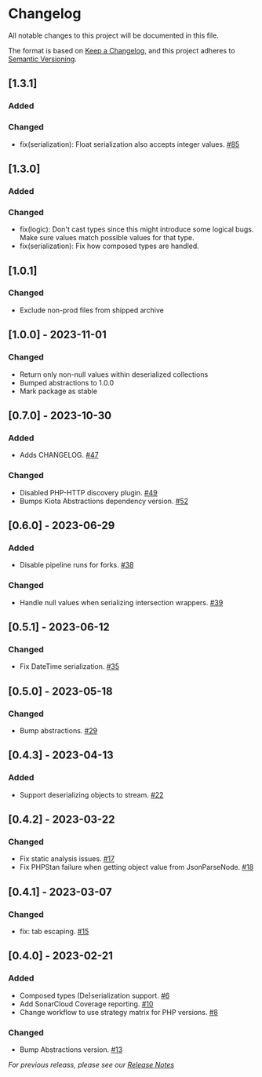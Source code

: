 # Changelog

All notable changes to this project will be documented in this file.

The format is based on [Keep a Changelog](https://keepachangelog.com/en/1.0.0/),
and this project adheres to [Semantic Versioning](https://semver.org/spec/v2.0.0.html).

## [1.3.1]

### Added

### Changed
- fix(serialization): Float serialization also accepts integer values. [#85](https://github.com/microsoft/kiota-serialization-json-php/pull/85)

## [1.3.0]

### Added

### Changed
- fix(logic): Don't cast types since this might introduce some logical bugs. Make sure values match possible values for that type.
- fix(serialization): Fix how composed types are handled.

## [1.0.1]

### Changed
- Exclude non-prod files from shipped archive

## [1.0.0] - 2023-11-01

### Changed
- Return only non-null values within deserialized collections
- Bumped abstractions to 1.0.0
- Mark package as stable

## [0.7.0] - 2023-10-30

### Added
- Adds CHANGELOG. [#47](https://github.com/microsoft/kiota-serialization-json-php/pull/47)

### Changed
- Disabled PHP-HTTP discovery plugin. [#49](https://github.com/microsoft/kiota-serialization-json-php/pull/49)
- Bumps Kiota Abstractions dependency version. [#52](https://github.com/microsoft/kiota-serialization-json-php/pull/52)

## [0.6.0] - 2023-06-29

### Added
- Disable pipeline runs for forks. [#38](https://github.com/microsoft/kiota-serialization-json-php/pull/38)

### Changed
- Handle null values when serializing intersection wrappers. [#39](https://github.com/microsoft/kiota-serialization-json-php/pull/39)

## [0.5.1] - 2023-06-12

### Changed
- Fix DateTime serialization. [#35](https://github.com/microsoft/kiota-serialization-json-php/pull/35)

## [0.5.0] - 2023-05-18

### Changed
- Bump abstractions. [#29](https://github.com/microsoft/kiota-serialization-json-php/pull/29)

## [0.4.3] - 2023-04-13

### Added
- Support deserializing objects to stream. [#22](https://github.com/microsoft/kiota-serialization-json-php/pull/22)

## [0.4.2] - 2023-03-22

### Changed
- Fix static analysis issues. [#17](https://github.com/microsoft/kiota-serialization-json-php/pull/17)
- Fix PHPStan failure when getting object value from JsonParseNode. [#18](https://github.com/microsoft/kiota-serialization-json-php/pull/18)

## [0.4.1] - 2023-03-07

### Changed
- fix: tab escaping. [#15](https://github.com/microsoft/kiota-serialization-json-php/pull/15)

## [0.4.0] - 2023-02-21

### Added
- Composed types (De)serialization support. [#6](https://github.com/microsoft/kiota-serialization-json-php/pull/6)
- Add SonarCloud Coverage reporting. [#10](https://github.com/microsoft/kiota-serialization-json-php/pull/10)
- Change workflow to use strategy matrix for PHP versions. [#8](https://github.com/microsoft/kiota-serialization-json-php/pull/8)

### Changed
- Bump Abstractions version. [#13](https://github.com/microsoft/kiota-serialization-json-php/pull/13)


*For previous releass, please see our [Release Notes](https://github.com/microsoft/kiota-serialization-json-php/releases)*

